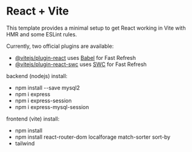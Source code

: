 # React + Vite

This template provides a minimal setup to get React working in Vite with HMR and some ESLint rules.

Currently, two official plugins are available:

- [@vitejs/plugin-react](https://github.com/vitejs/vite-plugin-react/blob/main/packages/plugin-react/README.md) uses [Babel](https://babeljs.io/) for Fast Refresh
- [@vitejs/plugin-react-swc](https://github.com/vitejs/vite-plugin-react-swc) uses [SWC](https://swc.rs/) for Fast Refresh


backend  (nodejs) install: 
- npm install --save mysql2
- npm i express
- npm i express-session
- npm i express-mysql-session

frontend (vite) install:
- npm install
- npm install react-router-dom localforage match-sorter sort-by
- tailwind